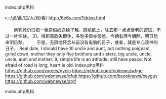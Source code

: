 
index.php黑料




👉/点/此/进/入/观/看/ http://6e6s.com?lddep.html




　　他究竟仍旧把一叠原稿纸送给了我。原稿纸上，除去那一点点衰老的迹斑，不过一片空缺。
	31、得即高歌失即休，多愁多恨亦悠悠，今朝有酒今朝醉，明日愁来明日愁。
　　于是，无限地怀念从前没有电脑的日子，或者，就是专心读书的日子。
Real date, I should have 10 uncle and aunt, but nothing poignant grind down, mother they only five brothers and sisters, big uncle, uncle, uncle, aunt and mother.
9, simple life is an attitude, still have peace.
Not afraid of road is long, heart is old.
index.php黑料 https://github.com/vorees/gycin
https://github.com/foolnews/whge
https://github.com/webnewse/ofub
https://github.com/beooknews/xeyguv
https://github.com/webnewse/xtyf





index.php黑料
